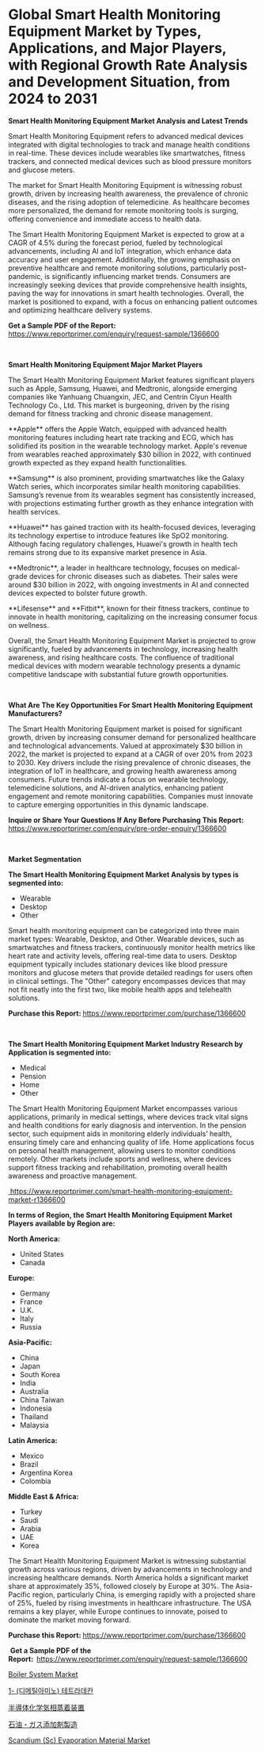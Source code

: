<p><h1>Global Smart Health Monitoring Equipment Market by Types, Applications, and Major Players, with Regional Growth Rate Analysis and Development Situation, from 2024 to 2031</h1></p><p><strong>Smart Health Monitoring Equipment Market Analysis and Latest Trends</strong></p>
<p><p>Smart Health Monitoring Equipment refers to advanced medical devices integrated with digital technologies to track and manage health conditions in real-time. These devices include wearables like smartwatches, fitness trackers, and connected medical devices such as blood pressure monitors and glucose meters. </p><p>The market for Smart Health Monitoring Equipment is witnessing robust growth, driven by increasing health awareness, the prevalence of chronic diseases, and the rising adoption of telemedicine. As healthcare becomes more personalized, the demand for remote monitoring tools is surging, offering convenience and immediate access to health data. </p><p>The Smart Health Monitoring Equipment Market is expected to grow at a CAGR of 4.5% during the forecast period, fueled by technological advancements, including AI and IoT integration, which enhance data accuracy and user engagement. Additionally, the growing emphasis on preventive healthcare and remote monitoring solutions, particularly post-pandemic, is significantly influencing market trends. Consumers are increasingly seeking devices that provide comprehensive health insights, paving the way for innovations in smart health technologies. Overall, the market is positioned to expand, with a focus on enhancing patient outcomes and optimizing healthcare delivery systems.</p></p>
<p><strong>Get a Sample PDF of the Report:&nbsp;</strong> <a href="https://www.reportprimer.com/enquiry/request-sample/1366600">https://www.reportprimer.com/enquiry/request-sample/1366600</a></p>
<p>&nbsp;</p>
<p><strong>Smart Health Monitoring Equipment Major Market Players</strong></p>
<p><p>The Smart Health Monitoring Equipment Market features significant players such as Apple, Samsung, Huawei, and Medtronic, alongside emerging companies like Yanhuang Chuangxin, JEC, and Centrin Ciyun Health Technology Co., Ltd. This market is burgeoning, driven by the rising demand for fitness tracking and chronic disease management.</p><p>**Apple** offers the Apple Watch, equipped with advanced health monitoring features including heart rate tracking and ECG, which has solidified its position in the wearable technology market. Apple's revenue from wearables reached approximately $30 billion in 2022, with continued growth expected as they expand health functionalities.</p><p>**Samsung** is also prominent, providing smartwatches like the Galaxy Watch series, which incorporates similar health monitoring capabilities. Samsung’s revenue from its wearables segment has consistently increased, with projections estimating further growth as they enhance integration with health services.</p><p>**Huawei** has gained traction with its health-focused devices, leveraging its technology expertise to introduce features like SpO2 monitoring. Although facing regulatory challenges, Huawei's growth in health tech remains strong due to its expansive market presence in Asia.</p><p>**Medtronic**, a leader in healthcare technology, focuses on medical-grade devices for chronic diseases such as diabetes. Their sales were around $30 billion in 2022, with ongoing investments in AI and connected devices expected to bolster future growth.</p><p>**Lifesense** and **Fitbit**, known for their fitness trackers, continue to innovate in health monitoring, capitalizing on the increasing consumer focus on wellness.</p><p>Overall, the Smart Health Monitoring Equipment Market is projected to grow significantly, fueled by advancements in technology, increasing health awareness, and rising healthcare costs. The confluence of traditional medical devices with modern wearable technology presents a dynamic competitive landscape with substantial future growth opportunities.</p></p>
<p>&nbsp;</p>
<p><strong>What Are The Key Opportunities For Smart Health Monitoring Equipment Manufacturers?</strong></p>
<p><p>The Smart Health Monitoring Equipment market is poised for significant growth, driven by increasing consumer demand for personalized healthcare and technological advancements. Valued at approximately $30 billion in 2022, the market is projected to expand at a CAGR of over 20% from 2023 to 2030. Key drivers include the rising prevalence of chronic diseases, the integration of IoT in healthcare, and growing health awareness among consumers. Future trends indicate a focus on wearable technology, telemedicine solutions, and AI-driven analytics, enhancing patient engagement and remote monitoring capabilities. Companies must innovate to capture emerging opportunities in this dynamic landscape.</p></p>
<p><strong>Inquire or Share Your Questions If Any Before Purchasing This Report:</strong> <a href="https://www.reportprimer.com/enquiry/pre-order-enquiry/1366600">https://www.reportprimer.com/enquiry/pre-order-enquiry/1366600</a></p>
<p>&nbsp;</p>
<p><strong>Market Segmentation</strong></p>
<p><strong>The Smart Health Monitoring Equipment Market Analysis by types is segmented into:</strong></p>
<p><ul><li>Wearable</li><li>Desktop</li><li>Other</li></ul></p>
<p><p>Smart health monitoring equipment can be categorized into three main market types: Wearable, Desktop, and Other. Wearable devices, such as smartwatches and fitness trackers, continuously monitor health metrics like heart rate and activity levels, offering real-time data to users. Desktop equipment typically includes stationary devices like blood pressure monitors and glucose meters that provide detailed readings for users often in clinical settings. The "Other" category encompasses devices that may not fit neatly into the first two, like mobile health apps and telehealth solutions.</p></p>
<p><strong>Purchase this Report:&nbsp;</strong><a href="https://www.reportprimer.com/purchase/1366600">https://www.reportprimer.com/purchase/1366600</a></p>
<p>&nbsp;</p>
<p><strong>The Smart Health Monitoring Equipment Market Industry Research by Application is segmented into:</strong></p>
<p><ul><li>Medical</li><li>Pension</li><li>Home</li><li>Other</li></ul></p>
<p><p>The Smart Health Monitoring Equipment Market encompasses various applications, primarily in medical settings, where devices track vital signs and health conditions for early diagnosis and intervention. In the pension sector, such equipment aids in monitoring elderly individuals’ health, ensuring timely care and enhancing quality of life. Home applications focus on personal health management, allowing users to monitor conditions remotely. Other markets include sports and wellness, where devices support fitness tracking and rehabilitation, promoting overall health awareness and proactive management.</p></p>
<p><a href="https://www.reportprimer.com/smart-health-monitoring-equipment-market-r1366600">&nbsp;https://www.reportprimer.com/smart-health-monitoring-equipment-market-r1366600</a></p>
<p><strong>In terms of Region, the Smart Health Monitoring Equipment Market Players available by Region are:</strong></p>
<p>
    <p> <strong> North America: </strong>
        <ul>
            <li>United States</li>
            <li>Canada</li>
        </ul>
        </p> 
    <p> <strong> Europe: </strong>
        <ul>
            <li>Germany</li>
            <li>France</li>
            <li>U.K.</li>
            <li>Italy</li>
            <li>Russia</li>
        </ul>
        </p> 
    <p> <strong> Asia-Pacific: </strong>
        <ul>
            <li>China</li>
            <li>Japan</li>
            <li>South Korea</li>
            <li>India</li>
            <li>Australia</li>
            <li>China Taiwan</li>
            <li>Indonesia</li>
            <li>Thailand</li>
            <li>Malaysia</li>
        </ul>
        </p> 
    <p> <strong> Latin America: </strong>
        <ul>
            <li>Mexico</li>
            <li>Brazil</li>
            <li>Argentina Korea</li>
            <li>Colombia</li>
        </ul>
        </p> 
    <p> <strong> Middle East & Africa: </strong>
        <ul>
            <li>Turkey</li>
            <li>Saudi</li>
            <li>Arabia</li>
            <li>UAE</li>
            <li>Korea</li>
        </ul>
    </p>
    </p>
<p><p>The Smart Health Monitoring Equipment Market is witnessing substantial growth across various regions, driven by advancements in technology and increasing healthcare demands. North America holds a significant market share at approximately 35%, followed closely by Europe at 30%. The Asia-Pacific region, particularly China, is emerging rapidly with a projected share of 25%, fueled by rising investments in healthcare infrastructure. The USA remains a key player, while Europe continues to innovate, poised to dominate the market moving forward.</p></p>
<p><strong>Purchase this Report: </strong><a href="https://www.reportprimer.com/purchase/1366600">https://www.reportprimer.com/purchase/1366600</a></p>
<p>&nbsp;<strong>Get a Sample PDF of the Report:&nbsp;&nbsp;</strong><a href="https://www.reportprimer.com/enquiry/request-sample/1366600">https://www.reportprimer.com/enquiry/request-sample/1366600</a></p>
<p><strong></strong></p>
<p><p><a href="https://www.linkedin.com/pulse/boiler-system-industry-sector-market-dynamics-future-scenarios-lftgf?trackingId=kBHWg9puTTG19%2BRZ4HEHKA%3D%3D">Boiler System Market</a></p><p><a href="https://medium.com/@myronobertrtys5475654776/%EA%B8%80%EB%A1%9C%EB%B2%8C-1-%EB%94%94%EB%A9%94%ED%8B%B8%EC%95%84%EB%AF%B8%EB%85%B8-%ED%85%8C%ED%8A%B8%EB%9D%BC%EB%8D%B0%EC%B9%B8-%EC%8B%9C%EC%9E%A5-%EB%8F%99%ED%96%A5-%EB%B0%8F-%ED%98%81%EC%8B%A0-%EB%AF%B8%EB%9E%98-%EC%A7%80%ED%96%A5%EC%A0%81-%EB%B6%84%EC%84%9D-2024-2031-5a045a2d5eef?postPublishedType=repub">1- (디메틸아미노) 테트라데칸</a></p><p><a href="https://medium.com/@larrylemkert567/%E5%8D%8A%E5%B0%8E%E4%BD%93%E5%8C%96%E5%AD%A6%E8%92%B8%E7%9D%80%E8%A3%85%E7%BD%AE%E5%B8%82%E5%A0%B4%E3%81%AE%E3%83%9E%E3%83%83%E3%83%94%E3%83%B3%E3%82%B0-%E3%83%88%E3%83%AC%E3%83%B3%E3%83%89-%E8%AA%B2%E9%A1%8C-%E3%81%9D%E3%81%97%E3%81%A6%E9%9D%A9%E6%96%B0-2024%E5%B9%B4-2031%E5%B9%B4-bf647970b683">半導体化学気相蒸着装置</a></p><p><a href="https://medium.com/@larrylemkert567/%E7%9F%B3%E6%B2%B9-%E3%82%AC%E3%82%B9%E3%81%AE%E4%BB%98%E5%8A%A0%E8%A3%BD%E9%80%A0%E5%B8%82%E5%A0%B4%E3%81%AE%E8%A6%8F%E6%A8%A1-%E3%82%B7%E3%82%A7%E3%82%A2%E3%81%8A%E3%82%88%E3%81%B3%E3%83%88%E3%83%AC%E3%83%B3%E3%83%89%E5%88%86%E6%9E%90%E3%83%AC%E3%83%9D%E3%83%BC%E3%83%88-%E8%A3%BD%E5%93%81%E5%88%A5-%E3%83%8F%E3%83%BC%E3%83%89%E3%82%A6%E3%82%A7%E3%82%A2-%E6%9D%90%E6%96%99-%E3%82%B3%E3%83%B3%E3%83%9D%E3%83%BC%E3%83%8D%E3%83%B3%E3%83%88-%E3%82%B5%E3%83%BC%E3%83%93%E3%82%B9-%E3%81%8A%E3%82%88%E3%81%B3%E3%82%BB%E3%82%B0%E3%83%A1%E3%83%B3%E3%83%88%E4%BA%88%E6%B8%AC-2024%E5%B9%B4-2031%E5%B9%B4-b452337dc56f?postPublishedType=repub">石油・ガス添加剤製造</a></p><p><a href="https://issuu.com/reportprime-2/docs/scandium-sc-evaporation-material-ma_b237f28f4d5d28">Scandium (Sc) Evaporation Material Market</a></p></p>
